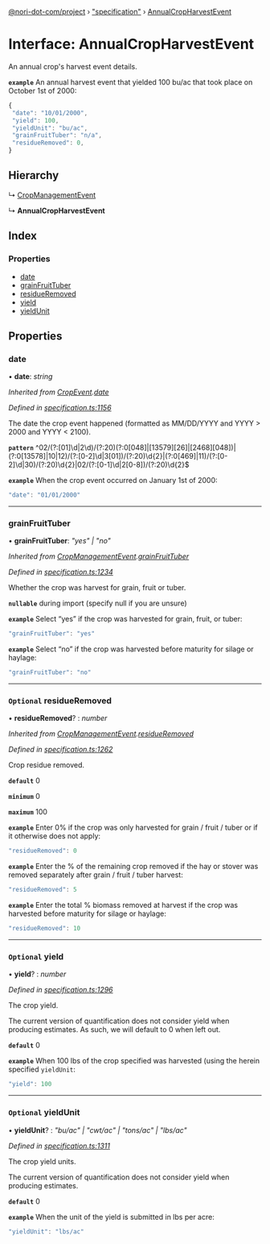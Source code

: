 [@nori-dot-com/project](../README.md) › ["specification"](../modules/_specification_.md) › [AnnualCropHarvestEvent](_specification_.annualcropharvestevent.md)

# Interface: AnnualCropHarvestEvent

An annual crop's harvest event details.

**`example`** <caption>An annual harvest event that yielded 100 bu/ac that took place on October 1st of 2000:</caption>

```js
{
 "date": "10/01/2000",
 "yield": 100,
 "yieldUnit": "bu/ac",
 "grainFruitTuber": "n/a",
 "residueRemoved": 0,
}
```

## Hierarchy

  ↳ [CropManagementEvent](_specification_.cropmanagementevent.md)

  ↳ **AnnualCropHarvestEvent**

## Index

### Properties

* [date](_specification_.annualcropharvestevent.md#date)
* [grainFruitTuber](_specification_.annualcropharvestevent.md#grainfruittuber)
* [residueRemoved](_specification_.annualcropharvestevent.md#optional-residueremoved)
* [yield](_specification_.annualcropharvestevent.md#optional-yield)
* [yieldUnit](_specification_.annualcropharvestevent.md#optional-yieldunit)

## Properties

###  date

• **date**: *string*

*Inherited from [CropEvent](_specification_.cropevent.md).[date](_specification_.cropevent.md#date)*

*Defined in [specification.ts:1156](https://github.com/nori-dot-eco/nori-dot-com/blob/8877b21/packages/project/src/specification.ts#L1156)*

The date the crop event happened (formatted as MM/DD/YYYY and YYYY > 2000 and YYYY < 2100).

**`pattern`** ^02\/(?:[01]\d|2\d)\/(?:20)(?:0[048]|[13579][26]|[2468][048])|(?:0[13578]|10|12)\/(?:[0-2]\d|3[01])\/(?:20)\d{2}|(?:0[469]|11)\/(?:[0-2]\d|30)\/(?:20)\d{2}|02\/(?:[0-1]\d|2[0-8])\/(?:20)\d{2}$

**`example`** <caption>When the crop event occurred on January 1st of 2000:</caption>

```js
"date": "01/01/2000"
```

___

###  grainFruitTuber

• **grainFruitTuber**: *"yes" | "no"*

*Inherited from [CropManagementEvent](_specification_.cropmanagementevent.md).[grainFruitTuber](_specification_.cropmanagementevent.md#grainfruittuber)*

*Defined in [specification.ts:1234](https://github.com/nori-dot-eco/nori-dot-com/blob/8877b21/packages/project/src/specification.ts#L1234)*

Whether the crop was harvest for grain, fruit or tuber.

**`nullable`** during import (specify null if you are unsure)

**`example`** <caption>Select “yes” if the crop was harvested for grain, fruit, or tuber:</caption>

```js
"grainFruitTuber": "yes"
```

**`example`** <caption>Select “no” if the crop was harvested before maturity for silage or haylage:</caption>

```js
"grainFruitTuber": "no"
```

___

### `Optional` residueRemoved

• **residueRemoved**? : *number*

*Inherited from [CropManagementEvent](_specification_.cropmanagementevent.md).[residueRemoved](_specification_.cropmanagementevent.md#optional-residueremoved)*

*Defined in [specification.ts:1262](https://github.com/nori-dot-eco/nori-dot-com/blob/8877b21/packages/project/src/specification.ts#L1262)*

Crop residue removed.

**`default`** 0

**`minimum`** 0

**`maximum`** 100

**`example`** <caption>Enter 0% if the crop was only harvested for grain / fruit / tuber or if it otherwise does not apply:</caption>

```js
"residueRemoved": 0
```

**`example`** <caption>Enter the % of the remaining crop removed if the hay or stover was removed separately after grain / fruit / tuber harvest:</caption>

```js
"residueRemoved": 5
```

**`example`** <caption>Enter the total % biomass removed at harvest if the crop was harvested before maturity for silage or haylage:</caption>

```js
"residueRemoved": 10
```

___

### `Optional` yield

• **yield**? : *number*

*Defined in [specification.ts:1296](https://github.com/nori-dot-eco/nori-dot-com/blob/8877b21/packages/project/src/specification.ts#L1296)*

The crop yield.

The current version of quantification does not consider yield when producing estimates. As such, we will default to 0 when left out.

**`default`** 0

**`example`** <caption>When 100 lbs of the crop specified was harvested (using the herein specified `yieldUnit`:</caption>

```js
"yield": 100
```

___

### `Optional` yieldUnit

• **yieldUnit**? : *"bu/ac" | "cwt/ac" | "tons/ac" | "lbs/ac"*

*Defined in [specification.ts:1311](https://github.com/nori-dot-eco/nori-dot-com/blob/8877b21/packages/project/src/specification.ts#L1311)*

The crop yield units.

The current version of quantification does not consider yield when producing estimates.

**`default`** 0

**`example`** <caption>When the unit of the yield is submitted in lbs per acre:</caption>

```js
"yieldUnit": "lbs/ac"
```
